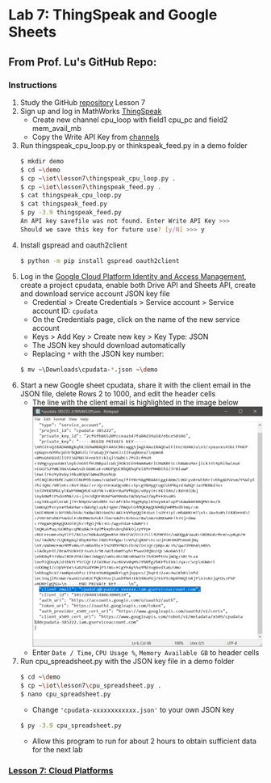 # Lab 7: ThingSpeak and Google Sheets
## From Prof. Lu's GitHub Repo:
### Instructions
1. Study the GitHub [repository](https://github.com/kevinwlu/iot) Lesson 7
2. Sign up and log in MathWorks [ThingSpeak](https://thingspeak.com/)
   - Create new channel cpu_loop with field1 cpu_pc and field2 mem_avail_mb
   - Copy the Write API Key from [channels](https://thingspeak.com/channels)
   <!--KLNN2NC7GQHP3FV3-->
3. Run thingspeak_cpu_loop.py or thinkspeak_feed.py in a demo folder
   ```sh
   $ mkdir demo
   $ cd ~\demo
   $ cp ~\iot\lesson7\thingspeak_cpu_loop.py .
   $ cp ~\iot\lesson7\thingspeak_feed.py .
   $ cat thingspeak_cpu_loop.py
   $ cat thingspeak_feed.py
   $ py -3.9 thingspeak_feed.py
   An API key savefile was not found. Enter Write API Key >>>
   Should we save this key for future use? [y/N] >>> y
   ```
4. Install gspread and oauth2client
   ```sh
   $ python -m pip install gspread oauth2client
   ```
5. Log in the [Google Cloud Platform Identity and Access Management](https://console.developers.google.com/projectselector/iam-admin/iam), create a project cpudata, enable both Drive API and Sheets API, create and download service account JSON key file
   - Credential > Create Credentials > Service account > Service account ID: `cpudata`
   - On the Credentials page, click on the name of the new service account
   - Keys > Add Key > Create new key > Key Type: JSON
   - The JSON key should download automatically
   - Replacing `*` with the JSON key number:
   ```sh
   $ mv ~\Downloads\cpudata-*.json ~\demo
   ```
6. Start a new Google sheet cpudata, share it with the client email in the JSON file, delete Rows 2 to 1000, and edit the header cells
   - The line with the client email is highlighted in the image below
   ![Client Email](clientemail.png)
   - Enter `Date / Time`, `CPU Usage %`, `Memory Available GB` to header cells
7. Run cpu_spreadsheet.py with the JSON key file in a demo folder
   ```sh
   $ cd ~\demo
   $ cp ~\iot\lesson7\cpu_spreadsheet.py .
   $ nano cpu_spreadsheet.py
   ```
   - Change `'cpudata-xxxxxxxxxxxx.json'` to your own JSON key
   ```sh
   $ py -3.9 cpu_spreadsheet.py
   ```
   - Allow this program to run for about 2 hours to obtain sufficient data for the next lab
### [Lesson 7: Cloud Platforms](lesson7/README.md)
